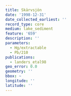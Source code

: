 ```yaml
---
title: Skärvsjön
date: '1998-12-31'
date_collected_earliest: ''
record_type: core
medium: lake_sediment
feature: '659'
description: ''
parameters:
  - Hg/extractable
  - Pb/210
publications:
  - landers_etal98
geo_error: 0.0
geometry: ''
bbox: ~
longitude: ''
latitude: ''
---
```

